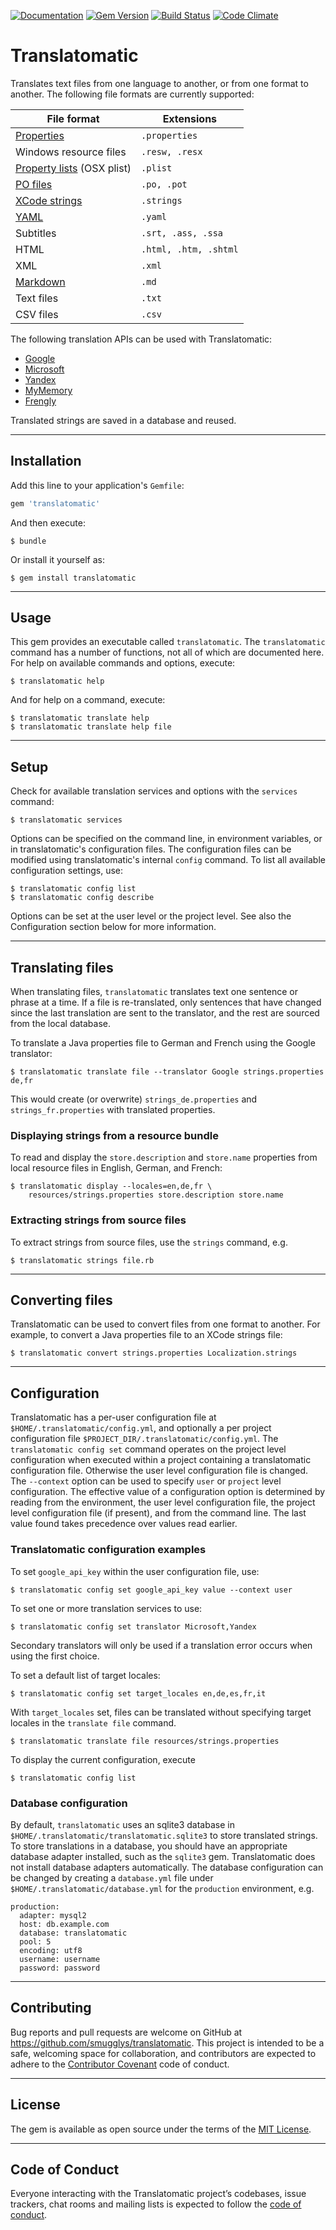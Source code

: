 [![Documentation](http://img.shields.io/badge/yard-docs-blue.svg)](http://www.rubydoc.info/gems/translatomatic)
[![Gem Version](https://badge.fury.io/rb/translatomatic.svg)](https://badge.fury.io/rb/translatomatic)
[![Build Status](https://travis-ci.org/smugglys/translatomatic.svg?branch=master)](https://travis-ci.org/smugglys/translatomatic)
[![Code Climate](https://codeclimate.com/github/smugglys/translatomatic.svg)](https://codeclimate.com/github/smugglys/translatomatic)

# Translatomatic

Translates text files from one language to another, or from one format to another.  The following file formats are currently supported:

| File format | Extensions |
|---|---|
| [Properties](https://en.wikipedia.org/wiki/.properties)| `.properties`|
| Windows resource files | `.resw, .resx` |
| [Property lists](https://en.wikipedia.org/wiki/Property_list) (OSX plist) | `.plist` |
| [PO files](https://www.gnu.org/software/gettext/manual/html_node/PO-Files.html) | `.po, .pot` |
| [XCode strings](https://developer.apple.com/library/content/documentation/Cocoa/Conceptual/LoadingResources/Strings/Strings.html) | `.strings` |
| [YAML](http://yaml.org/) | `.yaml` |
| Subtitles | `.srt, .ass, .ssa` |
| HTML | `.html, .htm, .shtml` |
| XML | `.xml` |
| [Markdown](https://en.wikipedia.org/wiki/Markdown) | `.md` |
| Text files | `.txt` |
| CSV files | `.csv` |

The following translation APIs can be used with Translatomatic:

* [Google](https://cloud.google.com/translate/)
* [Microsoft](https://www.microsoft.com/en-us/translator/translatorapi.aspx)
* [Yandex](https://tech.yandex.com/translate/)
* [MyMemory](https://mymemory.translated.net/doc/)
* [Frengly](http://www.frengly.com/api)

Translated strings are saved in a database and reused.

---
## Installation

Add this line to your application's `Gemfile`:

```ruby
gem 'translatomatic'
```

And then execute:

    $ bundle

Or install it yourself as:

    $ gem install translatomatic

---
## Usage

This gem provides an executable called `translatomatic`. The `translatomatic` command has a number of functions, not all of which are documented here. For help on available commands and options, execute:

    $ translatomatic help

And for help on a command, execute:

    $ translatomatic translate help
    $ translatomatic translate help file

---
## Setup

Check for available translation services and options with the `services` command:

    $ translatomatic services

Options can be specified on the command line, in environment variables, or in translatomatic's configuration files. The configuration files can be modified using translatomatic's internal `config` command. To list all available configuration settings, use:

    $ translatomatic config list
    $ translatomatic config describe

Options can be set at the user level or the project level. See also the Configuration section below for more information.

---
## Translating files

When translating files, `translatomatic` translates text one sentence or phrase at a time.  If a file is re-translated, only sentences that have changed since the last translation are sent to the translator, and the rest are sourced from the local database.

To translate a Java properties file to German and French using the Google translator:

    $ translatomatic translate file --translator Google strings.properties de,fr

This would create (or overwrite) `strings_de.properties` and `strings_fr.properties` with translated properties.

### Displaying strings from a resource bundle

To read and display the `store.description` and `store.name` properties from local resource files in English, German, and French:

    $ translatomatic display --locales=en,de,fr \
        resources/strings.properties store.description store.name

### Extracting strings from source files

To extract strings from source files, use the `strings` command, e.g.

    $ translatomatic strings file.rb

---
## Converting files

Translatomatic can be used to convert files from one format to another.
For example, to convert a Java properties file to an XCode strings file:

    $ translatomatic convert strings.properties Localization.strings

---
## Configuration

Translatomatic has a per-user configuration file at `$HOME/.translatomatic/config.yml`, and optionally a per project configuration file `$PROJECT_DIR/.translatomatic/config.yml`.  The `translatomatic config set` command operates on the project level configuration when executed within a project containing a translatomatic configuration file. Otherwise the user level configuration file is changed. The `--context` option can be used to specify `user` or `project` level configuration. The effective value of a configuration option is determined by reading from the environment, the user level configuration file, the project level configuration file (if present), and from the command line. The last value found takes precedence over values read earlier.

### Translatomatic configuration examples

To set `google_api_key` within the user configuration file, use:

    $ translatomatic config set google_api_key value --context user

To set one or more translation services to use:

    $ translatomatic config set translator Microsoft,Yandex

Secondary translators will only be used if a translation error occurs when using the first choice.

To set a default list of target locales:

    $ translatomatic config set target_locales en,de,es,fr,it

With `target_locales` set, files can be translated without specifying target locales in the `translate file` command.

    $ translatomatic translate file resources/strings.properties

To display the current configuration, execute

    $ translatomatic config list

### Database configuration

By default, `translatomatic` uses an sqlite3 database in `$HOME/.translatomatic/translatomatic.sqlite3` to store translated strings.
To store translations in a database, you should have an appropriate database adapter installed, such as the `sqlite3` gem. Translatomatic does not install database adapters automatically.
The database configuration can be changed by creating a `database.yml` file under `$HOME/.translatomatic/database.yml` for the `production` environment, e.g.

    production:
      adapter: mysql2
      host: db.example.com
      database: translatomatic
      pool: 5
      encoding: utf8
      username: username
      password: password

---
## Contributing

Bug reports and pull requests are welcome on GitHub at https://github.com/smugglys/translatomatic. This project is intended to be a safe, welcoming space for collaboration, and contributors are expected to adhere to the [Contributor Covenant](http://contributor-covenant.org) code of conduct.

---
## License

The gem is available as open source under the terms of the [MIT License](https://opensource.org/licenses/MIT).

---
## Code of Conduct

Everyone interacting with the Translatomatic project’s codebases, issue trackers, chat rooms and mailing lists is expected to follow the [code of conduct](https://github.com/smugglys/translatomatic/blob/master/CODE_OF_CONDUCT.md).
